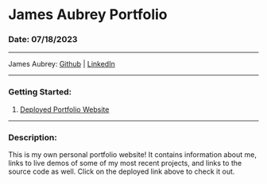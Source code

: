 # James Aubrey Portfolio

### Date: 07/18/2023

---

James Aubrey:
[Github](https://github.com/jaubrey92) |
[LinkedIn](https://www.linkedin.com/in/james-aubrey/)

---

### Getting Started:

1. [Deployed Portfolio Website](https://james-aubrey-portfolio.vercel.app/)

---

### Description:

This is my own personal portfolio website! It contains information about me, links to live demos of some of my most recent projects, and links to the source code as well. Click on the deployed link above to check it out.
